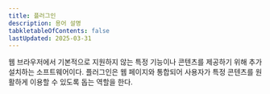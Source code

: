 ```yaml
---
title: 플러그인
description: 용어 설명
tabkletableOfContents: false
lastUpdated: 2025-03-31
---
```


웹 브라우저에서 기본적으로 지원하지 않는 특정 기능이나 콘텐츠를 제공하기 위해 추가 설치하는 소프트웨어이다. 플러그인은 웹 페이지와 통합되어 사용자가 특정 콘텐츠를 원활하게 이용할 수 있도록 돕는 역할을 한다.